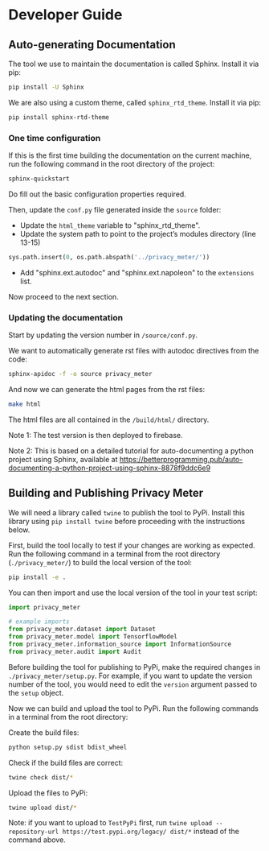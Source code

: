 # Developer Guide 

## Auto-generating Documentation

The tool we use to maintain the documentation is called Sphinx. Install it via pip:

```bash
pip install -U Sphinx
```

We are also using a custom theme, called `sphinx_rtd_theme`. Install it via pip:

```bash
pip install sphinx-rtd-theme
```

### One time configuration

If this is the first time building the documentation on the current machine, run the following command in the root directory of the project:

```bash
sphinx-quickstart
```

Do fill out the basic configuration properties required.

Then, update the `conf.py` file generated inside the `source` folder:
* Update the `html_theme` variable to "sphinx_rtd_theme".
* Update the system path to point to the project’s modules directory (line 13-15)

```python
sys.path.insert(0, os.path.abspath('../privacy_meter/'))
```

* Add "sphinx.ext.autodoc" and "sphinx.ext.napoleon" to the `extensions` list.

Now proceed to the next section.

### Updating the documentation

Start by updating the version number in `/source/conf.py`.

We want to automatically generate rst files with autodoc directives from the code:

```bash
sphinx-apidoc -f -o source privacy_meter
```

And now we can generate the html pages from the rst files:

```bash
make html
```

The html files are all contained in the `/build/html/` directory.

Note 1: The test version is then deployed to firebase.

Note 2: This is based on a detailed tutorial for auto-documenting a python project using Sphinx, available at https://betterprogramming.pub/auto-documenting-a-python-project-using-sphinx-8878f9ddc6e9

## Building and Publishing Privacy Meter

We will need a library called `twine` to publish the tool to PyPi. Install this library using `pip install twine` before proceeding with the instructions below.

First, build the tool locally to test if your changes are working as expected. 
Run the following command in a terminal from the root directory (`./privacy_meter/`) to build the local version of the tool:

```bash
pip install -e .
```

You can then import and use the local version of the tool in your test script:

```python
import privacy_meter

# example imports
from privacy_meter.dataset import Dataset
from privacy_meter.model import TensorflowModel
from privacy_meter.information_source import InformationSource
from privacy_meter.audit import Audit
```

Before building the tool for publishing to PyPi, make the required changes in `./privacy_meter/setup.py`. For example, if you want to update the version number of the tool, you would need to edit the `version` argument passed to the `setup` object. 

Now we can build and upload the tool to PyPi. Run the following commands in a terminal from the root directory:

Create the build files:

```bash
python setup.py sdist bdist_wheel
```

Check if the build files are correct:

```bash
twine check dist/*
```

Upload the files to PyPi:

```bash
twine upload dist/*
```

Note: if you want to upload to `TestPyPi` first, run `twine upload --repository-url https://test.pypi.org/legacy/ dist/*` instead of the command above.